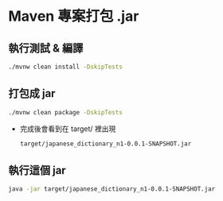 # Maven 專案打包 .jar
## 執行測試 & 編譯
```bash
./mvnw clean install -DskipTests
```
## 打包成 jar
```bash
./mvnw clean package -DskipTests
```
* 完成後會看到在 target/ 裡出現
    ```txt
    target/japanese_dictionary_n1-0.0.1-SNAPSHOT.jar
    ```
## 執行這個 jar
```bash
java -jar target/japanese_dictionary_n1-0.0.1-SNAPSHOT.jar
```